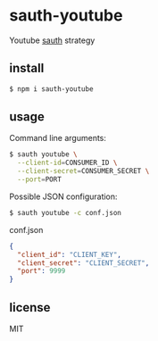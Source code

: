 sauth-youtube
=============

Youtube [sauth](https://github.com/jwerle/sauth) strategy

## install

```sh
$ npm i sauth-youtube
```

## usage

Command line arguments:

```sh
$ sauth youtube \
  --client-id=CONSUMER_ID \
  --client-secret=CONSUMER_SECRET \
  --port=PORT
```

Possible JSON configuration:

```sh
$ sauth youtube -c conf.json
```

conf.json

```json
{
  "client_id": "CLIENT_KEY",
  "client_secret": "CLIENT_SECRET",
  "port": 9999
}
```

## license

MIT

